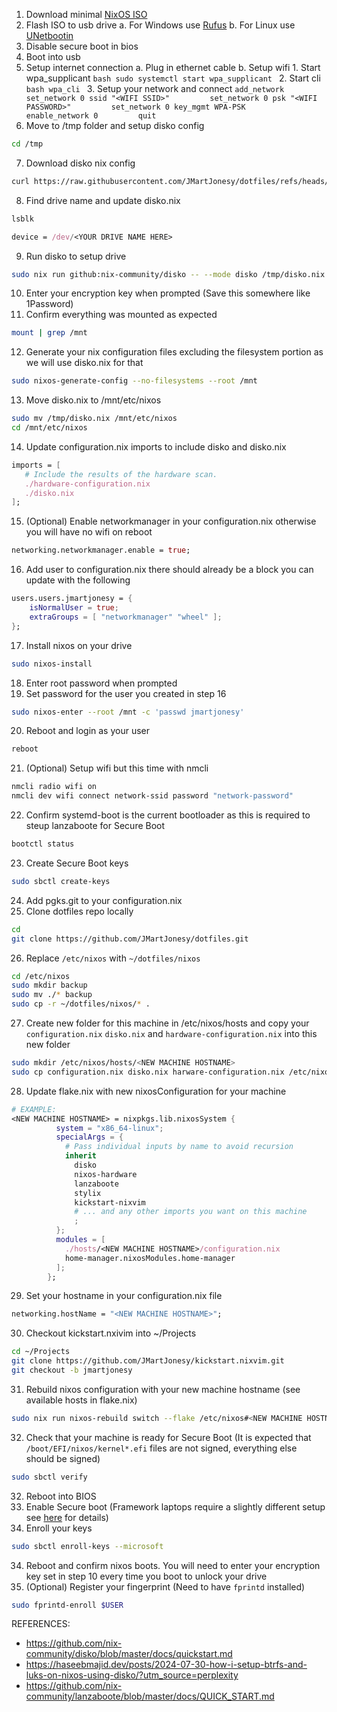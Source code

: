 1. Download minimal [NixOS ISO](https://nixos.org/download/)
2. Flash ISO to usb drive
    a. For Windows use [Rufus](https://rufus.ie/)
    b. For Linux use [UNetbootin](https://unetbootin.github.io/)
3. Disable secure boot in bios
4. Boot into usb
5. Setup internet connection
	a. Plug in ethernet cable
	b. Setup wifi
		1. Start wpa_supplicant 
		```bash
			sudo systemctl start wpa_supplicant
		```
		2. Start cli 
		```bash
		   wpa_cli
		```
		3. Setup your network and connect
		```
		   add_network        
		   set_network 0 ssid "<WIFI SSID>"        
		   set_network 0 psk "<WIFI PASSWORD>"        
		   set_network 0 key_mgmt WPA-PSK        
		   enable_network 0        
		   quit
		```  
6.  Move to /tmp folder and setup disko config
```bash 
cd /tmp
```
7. Download disko nix config 
```bash
curl https://raw.githubusercontent.com/JMartJonesy/dotfiles/refs/heads/main/setup-guides/framework16/disko.nix -o /tmp/disko.nix
```
8. Find drive name and update disko.nix 
```bash
lsblk
```
```nix
device = /dev/<YOUR DRIVE NAME HERE>
```
9. Run disko to setup drive 
```bash
sudo nix run github:nix-community/disko -- --mode disko /tmp/disko.nix
```
10. Enter your encryption key when prompted (Save this somewhere like 1Password)
11. Confirm everything was mounted as expected 
```bash
mount | grep /mnt
```
12. Generate your nix configuration files excluding the filesystem portion as we will use disko.nix for that 
```bash
sudo nixos-generate-config --no-filesystems --root /mnt
```
13. Move disko.nix to /mnt/etc/nixos
```bash
sudo mv /tmp/disko.nix /mnt/etc/nixos
cd /mnt/etc/nixos
```
14. Update configuration.nix imports to include disko and disko.nix 
```nix
imports = [
   # Include the results of the hardware scan.
   ./hardware-configuration.nix
   ./disko.nix
];
```
15. (Optional) Enable networkmanager in your configuration.nix otherwise you will have no wifi on reboot
```nix
networking.networkmanager.enable = true;
```
16. Add user to configuration.nix there should already be a block you can update with the following 
```nix
users.users.jmartjonesy = {
	isNormalUser = true;
	extraGroups = [ "networkmanager" "wheel" ];
};
```
17. Install nixos on your drive 
```bash
sudo nixos-install
```
18. Enter root password when prompted
19. Set password for the user you created in step 16 
```bash
sudo nixos-enter --root /mnt -c 'passwd jmartjonesy'
```
20. Reboot and login as your user
```bash
reboot
```
21. (Optional) Setup wifi but this time with nmcli  
```bash
nmcli radio wifi on
nmcli dev wifi connect network-ssid password "network-password"
```
22. Confirm systemd-boot is the current bootloader as this is required to steup lanzaboote for Secure Boot
```bash 
bootctl status
```
23. Create Secure Boot keys
```bash
sudo sbctl create-keys
```
24. Add pgks.git to your configuration.nix
25. Clone dotfiles repo locally
```bash
cd
git clone https://github.com/JMartJonesy/dotfiles.git
```
26. Replace `/etc/nixos` with `~/dotfiles/nixos`
```bash
cd /etc/nixos
sudo mkdir backup
sudo mv ./* backup
sudo cp -r ~/dotfiles/nixos/* .
```
27. Create new folder for this machine in /etc/nixos/hosts and copy your `configuration.nix` `disko.nix` and `hardware-configuration.nix` into this new folder
```bash
sudo mkdir /etc/nixos/hosts/<NEW MACHINE HOSTNAME>
sudo cp configuration.nix disko.nix harware-configuration.nix /etc/nixos/<NEW MACHINE HOSTNAME>
```
28. Update flake.nix with new nixosConfiguration for your machine
```nix
# EXAMPLE:
<NEW MACHINE HOSTNAME> = nixpkgs.lib.nixosSystem {
          system = "x86_64-linux";
          specialArgs = {
            # Pass individual inputs by name to avoid recursion
            inherit
              disko
              nixos-hardware
              lanzaboote
              stylix
              kickstart-nixvim
              # ... and any other imports you want on this machine
              ;
          };
          modules = [
            ./hosts/<NEW MACHINE HOSTNAME>/configuration.nix
            home-manager.nixosModules.home-manager
          ];
        };
```
29. Set your hostname in your configuration.nix file
```nix
networking.hostName = "<NEW MACHINE HOSTNAME>";
```
30. Checkout kickstart.nxivim into ~/Projects
```bash
cd ~/Projects
git clone https://github.com/JMartJonesy/kickstart.nixvim.git
git checkout -b jmartjonesy
```
31. Rebuild nixos configuration with your new machine hostname (see available hosts in flake.nix)
```bash
sudo nix run nixos-rebuild switch --flake /etc/nixos#<NEW MACHINE HOSTNAME>
```
32. Check that your machine is ready for Secure Boot (It is expected that `/boot/EFI/nixos/kernel*.efi` files are not signed, everything else should be signed)
```bash
sudo sbctl verify
```
32. Reboot into BIOS
33. Enable Secure boot (Framework laptops require a slightly different setup see [here](https://github.com/nix-community/lanzaboote/blob/master/docs/QUICK_START.md#part-2-enabling-secure-boot) for details)
32. Enroll your keys
```bash
sudo sbctl enroll-keys --microsoft
```
34. Reboot and confirm nixos boots. You will need to enter your encryption key set in step 10 every time you boot to unlock your drive
35. (Optional) Register your fingerprint (Need to have `fprintd` installed)
```bash
sudo fprintd-enroll $USER
```

REFERENCES:
- https://github.com/nix-community/disko/blob/master/docs/quickstart.md
- https://haseebmajid.dev/posts/2024-07-30-how-i-setup-btrfs-and-luks-on-nixos-using-disko/?utm_source=perplexity
- https://github.com/nix-community/lanzaboote/blob/master/docs/QUICK_START.md
